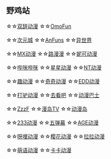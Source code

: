 ## 野鸡站
☆☆[双辞动漫](https://www.scfun.net/)
☆☆[OmoFun](https://omofun.tv/)
<br><br>☆☆[次元城](https://www.cycacg.com/)
☆☆[AnFuns](https://www.anfuns.cn/)
☆☆[异世界](https://www.gqdm.net/)
<br><br>☆☆[MX动漫](http://www.mxdm.cc/)
☆☆[路漫漫](https://www.17skr.com/)
☆☆[妮可动漫](http://www.nicotv.me/)
<br><br>☆☆[哔咪哔咪](http://www.bimiacg4.net/)
☆☆[星星动漫](http://m.xxdm.in/)
☆☆[NT动漫](http://www.ntyou.cc/)
<br><br>☆☆[趣动漫](http://www.qdmsh.com/)
☆☆[奇奇动漫](https://www.qiqidongman.com/)
☆☆[EDD动漫](https://www.edddh4.com/)
<br><br>☆☆[打驴动漫](https://www.dqsj.cc/)
☆☆[去看吧](http://www.k9dm.com)
☆☆[动漫巴士](https://dm84.tv/)
<br><br>☆☆[ZzzF](http://www.zzzfun.com/)
☆☆[漫岛TV](https://www.mandao.tv/)
☆☆[动漫岛](http://www.dmd8.com/)
<br><br>☆☆[233动漫](https://www.dm233.cc/)
☆☆[五弹幕](https://www.5dm.app/)
☆☆[AGE动漫](https://www.agemys.cc/)
<br><br>☆☆[呀哩动漫](https://www.yaliyali.cc/)
☆☆[樱花动漫](http://m.yinghuacd.com/)
☆☆[拉拉动漫](http://m.acglala.me/)
<br><br>☆☆[萌语动漫](http://ci.moefz.cc/)
☆☆[卡卡动漫](http://kakadm.cc)








